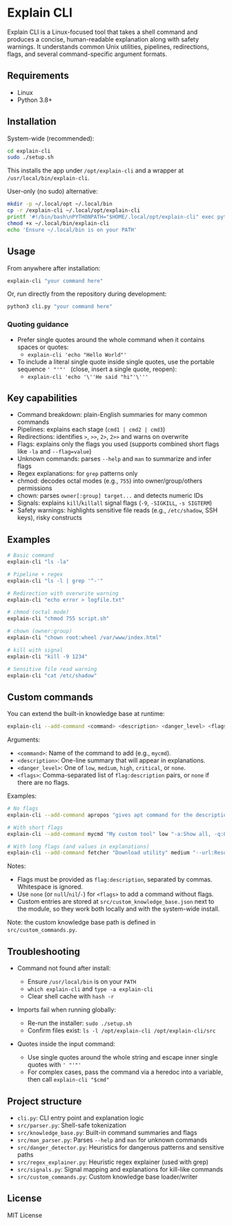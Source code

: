# Explain CLI

Explain CLI is a Linux-focused tool that takes a shell command and produces a concise, human-readable explanation along with safety warnings. It understands common Unix utilities, pipelines, redirections, flags, and several command-specific argument formats.

## Requirements

- Linux
- Python 3.8+

## Installation

System-wide (recommended):

```bash
cd explain-cli
sudo ./setup.sh
```

This installs the app under `/opt/explain-cli` and a wrapper at `/usr/local/bin/explain-cli`.

User-only (no sudo) alternative:

```bash
mkdir -p ~/.local/opt ~/.local/bin
cp -r /explain-cli ~/.local/opt/explain-cli
printf '#!/bin/bash\nPYTHONPATH="$HOME/.local/opt/explain-cli" exec python3 "$HOME/.local/opt/explain-cli/cli.py" "$@"\n' > ~/.local/bin/explain-cli
chmod +x ~/.local/bin/explain-cli
echo 'Ensure ~/.local/bin is on your PATH'
```

## Usage

From anywhere after installation:

```bash
explain-cli "your command here"
```

Or, run directly from the repository during development:

```bash
python3 cli.py "your command here"
```

### Quoting guidance

- Prefer single quotes around the whole command when it contains spaces or quotes:
  - `explain-cli 'echo "Hello World"'`
- To include a literal single quote inside single quotes, use the portable sequence `'
"'"'
` (close, insert a single quote, reopen):
  - `explain-cli 'echo '\''He said "hi"'\'''`

## Key capabilities

- Command breakdown: plain-English summaries for many common commands
- Pipelines: explains each stage (`cmd1 | cmd2 | cmd3`)
- Redirections: identifies `>`, `>>`, `2>`, `2>>` and warns on overwrite
- Flags: explains only the flags you used (supports combined short flags like `-la` and `--flag=value`)
- Unknown commands: parses `--help` and `man` to summarize and infer flags
- Regex explanations: for `grep` patterns only
- chmod: decodes octal modes (e.g., `755`) into owner/group/others permissions
- chown: parses `owner[:group] target...` and detects numeric IDs
- Signals: explains `kill`/`killall` signal flags (`-9`, `-SIGKILL`, `-s SIGTERM`)
- Safety warnings: highlights sensitive file reads (e.g., `/etc/shadow`, SSH keys), risky constructs

## Examples

```bash
# Basic command
explain-cli "ls -la"

# Pipeline + regex
explain-cli "ls -l | grep '^-'"

# Redirection with overwrite warning
explain-cli "echo error > logfile.txt"

# chmod (octal mode)
explain-cli "chmod 755 script.sh"

# chown (owner:group)
explain-cli "chown root:wheel /var/www/index.html"

# kill with signal
explain-cli "kill -9 1234"

# Sensitive file read warning
explain-cli "cat /etc/shadow"
```

## Custom commands

You can extend the built-in knowledge base at runtime:

```bash
explain-cli --add-command <command> <description> <danger_level> <flags>
```

Arguments:

- `<command>`: Name of the command to add (e.g., `mycmd`).
- `<description>`: One-line summary that will appear in explanations.
- `<danger_level>`: One of `low`, `medium`, `high`, `critical`, or `none`.
- `<flags>`: Comma-separated list of `flag:description` pairs, or `none` if there are no flags.

Examples:

```bash
# No flags
explain-cli --add-command apropos "gives apt command for the description" none none

# With short flags
explain-cli --add-command mycmd "My custom tool" low "-a:Show all, -q:Quiet mode"

# With long flags (and values in explanations)
explain-cli --add-command fetcher "Download utility" medium "--url:Resource URL, --output:Output file path"
```

Notes:

- Flags must be provided as `flag:description`, separated by commas. Whitespace is ignored.
- Use `none` (or `null`/`nil`/`-`) for `<flags>` to add a command without flags.
- Custom entries are stored at `src/custom_knowledge_base.json` next to the module, so they work both locally and with the system-wide install.

Note: the custom knowledge base path is defined in `src/custom_commands.py`.

## Troubleshooting

- Command not found after install:
  - Ensure `/usr/local/bin` is on your `PATH`
  - `which explain-cli` and `type -a explain-cli`
  - Clear shell cache with `hash -r`

- Imports fail when running globally:
  - Re-run the installer: `sudo ./setup.sh`
  - Confirm files exist: `ls -l /opt/explain-cli /opt/explain-cli/src`

- Quotes inside the input command:
  - Use single quotes around the whole string and escape inner single quotes with `'
"'"'
`
  - For complex cases, pass the command via a heredoc into a variable, then call `explain-cli "$cmd"`

## Project structure

- `cli.py`: CLI entry point and explanation logic
- `src/parser.py`: Shell-safe tokenization
- `src/knowledge_base.py`: Built-in command summaries and flags
- `src/man_parser.py`: Parses `--help` and `man` for unknown commands
- `src/danger_detector.py`: Heuristics for dangerous patterns and sensitive paths
- `src/regex_explainer.py`: Heuristic regex explainer (used with grep)
- `src/signals.py`: Signal mapping and explanations for kill-like commands
- `src/custom_commands.py`: Custom knowledge base loader/writer

## License

MIT License
